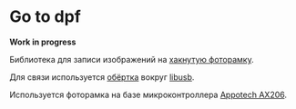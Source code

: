 Go to dpf
=========

**Work in progress**

Библиотека для записи изображений на [хакнутую фоторамку](https://sourceforge.net/projects/dpf-ax/).

Для связи используется [обёртка](https://github.com/deadsy/libusb) вокруг [libusb](http://www.linux-usb.org/).

Используется фоторамка на базе микроконтроллера [Appotech AX206](http://picframe.spritesserver.nl/wiki/index.php/DPF_with_AppoTech_AX206).


